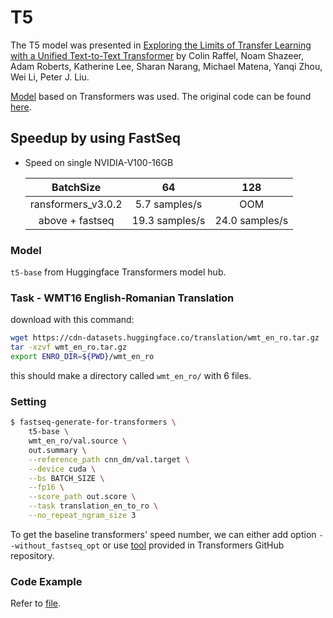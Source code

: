 # T5
The T5 model was presented in [Exploring the Limits of Transfer Learning with a Unified Text-to-Text Transformer](https://arxiv.org/pdf/1910.10683.pdf) by Colin Raffel, Noam Shazeer, Adam Roberts, Katherine Lee, Sharan Narang, Michael Matena, Yanqi Zhou, Wei Li, Peter J. Liu.

[Model](https://huggingface.co/transformers/model_doc/t5.html) based on Transformers was used. The original code can be found [here](https://github.com/google-research/text-to-text-transfer-transformer).

## Speedup by using FastSeq

- Speed on single NVIDIA-V100-16GB

  |       BatchSize      |        64       |      128       |
  |:--------------------:|:---------------:|:--------------:|
  |   ransformers_v3.0.2 |  5.7 samples/s  |      OOM       |
  |   above + fastseq    |  19.3 samples/s  | 24.0 samples/s  |


### Model
`t5-base` from Huggingface Transformers model hub.

### Task - WMT16 English-Romanian Translation

download with this command:
```bash
wget https://cdn-datasets.huggingface.co/translation/wmt_en_ro.tar.gz
tar -xzvf wmt_en_ro.tar.gz
export ENRO_DIR=${PWD}/wmt_en_ro
```
this should make a directory called `wmt_en_ro/` with 6 files.

### Setting

```bash
$ fastseq-generate-for-transformers \
    t5-base \
    wmt_en_ro/val.source \
    out.summary \
    --reference_path cnn_dm/val.target \
    --device cuda \
    --bs BATCH_SIZE \
    --fp16 \
    --score_path out.score \
    --task translation_en_to_ro \
    --no_repeat_ngram_size 3
```
To get the baseline transformers' speed number, we can either add option `--without_fastseq_opt` or use [tool](https://github.com/huggingface/transformers/tree/master/examples/seq2seq) provided in Transformers GitHub repository.

### Code Example
Refer to [file](../../tests/optimizer/transformers/test_t5_optimizer.py).
